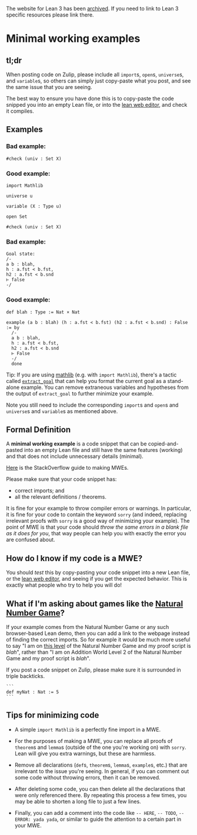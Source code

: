 <div class="alert alert-info">
<p>
The website for Lean 3 has been <a href="https://leanprover-community.github.io/lean3/">archived</a>.
If you need to link to Lean 3 specific resources please link there.
</p>
</div>

# Minimal working examples

## tl;dr

When posting code on Zulip, please include all `import`s, `open`s, `universe`s, and `variable`s, so others can simply just copy-paste what you post, and see the same issue that you are seeing.

The best way to ensure you have done this is to copy-paste the code snipped you into an empty Lean file, or into the [lean web editor](https://lean.math.hhu.de), and check it compiles.

## Examples

### Bad example:

```lean
#check (univ : Set X)
```

### Good example:

```lean
import Mathlib

universe u

variable (X : Type u)

open Set

#check (univ : Set X)
```

### Bad example:

```text
Goal state:
/-
a b : blah,
h : a.fst < b.fst,
h2 : a.fst < b.snd
⊢ false
-/
```

### Good example:

```lean
def blah : Type := Nat × Nat

example (a b : blah) (h : a.fst < b.fst) (h2 : a.fst < b.snd) : False := by
  /-
  a b : blah,
  h : a.fst < b.fst,
  h2 : a.fst < b.snd
  ⊢ False
  -/
  done
```

Tip: If you are using [mathlib](https://github.com/leanprover-community/mathlib4) (e.g. with `import Mathlib`), there's a tactic called [`extract_goal`](https://leanprover-community.github.io/mathlib4_docs/Mathlib/Tactic/ExtractGoal.html) that can help you format the current goal as a stand-alone example. You can remove extraneous variables and hypotheses from the output of `extract_goal` to further minimize your example.

Note you still need to include the corresponding `import`s and `open`s and `universe`s and `variable`s as mentioned above.

## Formal Definition

A **minimal working example** is a code snippet that can be copied-and-pasted into an empty Lean file and still have the same features (working) and that does not include unnecessary details (minimal).

[Here](https://stackoverflow.com/help/minimal-reproducible-example) is the StackOverflow guide to making MWEs.

Please make sure that your code snippet has:

- correct imports; and
- all the relevant definitions / theorems.

It is fine for your example to throw compiler errors or warnings. In particular, it is fine for your code to contain the keyword `sorry` (and indeed, replacing irrelevant proofs with `sorry` is a good way of minimizing your example). The point of MWE is that your code should *throw the same errors in a blank file as it does for you*, that way people can help you with exactly the error you are confused about.

## How do I know if my code is a MWE?

You should *test* this by copy-pasting your code snippet into a new Lean file, or the [lean web editor](https://lean.math.hhu.de), and seeing if you get the expected behavior. This is exactly what people who try to help you will do!

## What if I'm asking about games like the [Natural Number Game](https://adam.math.hhu.de/#/g/hhu-adam/NNG4)?

If your example comes from the Natural Number Game or any such browser-based Lean demo, then you can add a link to the webpage instead of finding the correct imports. So for example it would be much more useful to say "I am on [this level](https://adam.math.hhu.de/#/g/hhu-adam/NNG4/world/Addition/level/2) of the Natural Number Game and my proof script is _blah_", rather than "I am on Addition World Level 2 of the Natural Number Game and my proof script is _blah_".

If you post a code snippet on Zulip, please make sure it is surrounded in triple backticks.

````text
```
def myNat : Nat := 5
```
````

## Tips for minimizing code
- A simple `import Mathlib` is a perfectly fine import in a MWE.
- For the purposes of making a MWE, you can replace all proofs of `theorem`s and `lemma`s (outside of the one you're working on) with `sorry`. Lean will give you extra warnings, but these are harmless.

- Remove all declarations (`def`s, `theorem`s, `lemma`s, `example`s, etc.) that are irrelevant to the issue you're seeing. In general, if you can comment out some code without throwing errors, then it can be removed.

- After deleting some code, you can then delete all the declarations that were only referenced there. By repeating this process a few times, you may be able to shorten a long file to just a few lines.
- Finally, you can add a comment into the code like `-- HERE`, `-- TODO`, `-- ERROR: yada yada`, or similar to guide the attention to a certain part in your MWE.
